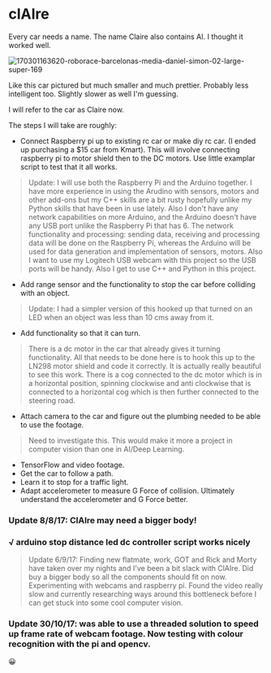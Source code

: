 # clAIre
Every car needs a name. The name Claire also contains AI. I thought it worked well.

![170301163620-roborace-barcelonas-media-daniel-simon-02-large-super-169](https://user-images.githubusercontent.com/15652565/27119802-9e932a5e-5124-11e7-87b4-cb7915b15468.jpg)

Like this car pictured but much smaller and much prettier. Probably less intelligent too. Slightly slower as well I'm guessing.

I will refer to the car as Claire now.

The steps I will take are roughly:

- Connect Raspberry pi up to existing rc car or make diy rc car. (I ended up purchasing a $15 car from Kmart).
This will involve connecting raspberry pi to motor shield then to the DC motors. Use little examplar script to test that it all works.

> Update: I will use both the Raspberry Pi and the Arduino together. I have more experience in using the Arudino with sensors, motors and other add-ons but my C++ skills are a bit rusty hopefully unlike my Python skills that have been in use lately. Also I don't have any network capabilities on more Arduino, and the Arduino doesn't have any USB port unlike the Raspberry Pi that has 6. The network functionality and processing: sending data, receiving and processing data will be done on the Raspberry Pi, whereas the Arduino will be used for data generation and implementation of sensors, motors. Also I want to use my Logitech USB webcam with this project so the USB ports will be handy. Also I get to use C++ and Python in this project.

- Add range sensor and the functionality to stop the car before colliding with an object.

>Update: I had a simpler version of this hooked up that turned on an LED when an object was less than 10 cms away from it.



- Add functionality so that it can turn.

>There is a dc motor in the car that already gives it turning functionality. All that needs to be done here is to hook this up to the LN298 motor shield and code it correctly. It is actually really beautiful to see this work. There is a cog connected to the dc motor which is in a horizontal position, spinning clockwise and anti clockwise that is connected to a horizontal cog which is then further connected to the steering road.

- Attach camera to the car and figure out the plumbing needed to be able to use the footage.
> Need to investigate this. This would make it more a project in computer vision than one in AI/Deep Learning.
- TensorFlow and video footage.
- Get the car to follow a path.
- Learn it to stop for a traffic light.
- Adapt accelerometer to measure G Force of collision. Ultimately understand the accelerometer and G Force better.

### Update 8/8/17: ClAIre may need a bigger body!
### √ arduino stop distance led dc controller script works nicely

> Update 6/9/17: Finding new flatmate, work, GOT and Rick and Morty have taken over my nights and I've been a bit slack with ClAIre. Did buy a bigger body so all the components should fit on now. Experimenting with webcams and raspberry pi. Found the video really slow and currently researching ways around this bottleneck before I can get stuck into some cool computer vision.

### Update 30/10/17: was able to use a threaded solution to speed up frame rate of webcam footage. Now testing with colour recognition with the pi and opencv.

😀
